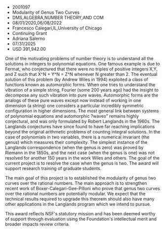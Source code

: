 
* 2001097
* Modularity of Genus Two Curves
* DMS,ALGEBRA,NUMBER THEORY,AND COM
* 08/01/2020,06/08/2022
* Francesco Calegari,IL,University of Chicago
* Continuing Grant
* Adriana Salerno
* 07/31/2025
* USD 391,942.00

One of the motivating problems of number theory is to understand all the
solutions in integers to polynomial equations. One famous example is due to
Fermat, who conjectured that there were no triples of positive integers X,Y, and
Z such that X^N + Y^N = Z^N whenever N greater than 2. The eventual solution of
this problem (by Andrew Wiles in 1994) exploited a class of functions known as
automorphic forms. When one tries to understand the vibration of a simple
string, Fourier (some 200 years ago) had the insight to decompose any such
vibration into pure waves. Automorphic forms are the analogs of these pure waves
except now instead of working in one dimension (a string) one considers a
particular incredibly symmetric configuration in higher dimensions. The most
general link between systems of polynomial equations and automorphic ?waves"
remains highly conjectural, and was only formulated by Robert Langlands in the
1960s. The Langlands conjectures have since found to have far reaching
implications beyond the original arithmetic problems of counting integral
solutions. In the case of polynomials in two variables, there is a numerical
invariant (the genus) which measures their complexity. The simplest instance of
the Langlands correspondence (when the genus is zero) was proved by Riemann in
the 1850s, and the next case (when the genus is one) was not resolved for
another 150 years in the work Wiles and others. The goal of the current project
is to resolve the case when the genus is two. The award will support research
training of graduate students.

The main goal of this project is to established the modularity of genus two
curves over the rational numbers. The main approach is to strengthen recent work
of Boxer-Calegari-Gee-Pilloni who prove that genus two curves over the rational
numbers are potentially modular. We expect that the technical results required
to upgrade this theorem should also have many other applications in the
Langlands program which we intend to pursue.

This award reflects NSF's statutory mission and has been deemed worthy of
support through evaluation using the Foundation's intellectual merit and broader
impacts review criteria.
